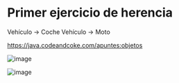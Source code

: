# Primer ejercicio de herencia

Vehículo -> Coche
Vehículo -> Moto

https://java.codeandcoke.com/apuntes:objetos

![image](https://user-images.githubusercontent.com/91023374/212052492-7369fa51-d7a9-4518-a8c4-8ad5a69efbe4.png)

![image](https://user-images.githubusercontent.com/91023374/212059260-e9504c93-275a-460b-8f41-39884a122c50.png)
